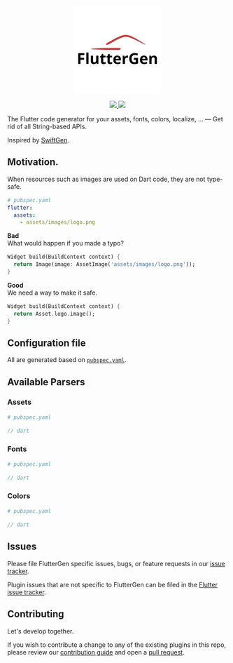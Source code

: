 <p align="center">
  <img src="./art/logo.png" />
</p>
<p align="center">
  <a href="https://pub.dartlang.org/packages/flutter_gen">
    <img src="https://img.shields.io/pub/v/flutter_gen.svg">
  </a>
  </a>
  <a href="https://github.com/wasabeef/FlutterGen/actions?query=workflow%3A%22Flutter+CI%22">
    <img src="https://github.com/wasabeef/FlutterGen/workflows/Flutter%20CI/badge.svg?branch=master" />
  </a>
</p>

The Flutter code generator for your assets, fonts, colors, localize, … — Get rid of all String-based APIs.

Inspired by [SwiftGen](https://github.com/SwiftGen/SwiftGen).

## Motivation.

When resources such as images are used on Dart code, they are not type-safe.

```yaml
# pubspec.yaml
flutter:
  assets:
    - assets/images/logo.png
```

**Bad**  
What would happen if you made a typo?
```dart
Widget build(BuildContext context) {
  return Image(image: AssetImage('assets/images/logo.png'));
}
```

**Good**  
We need a way to make it safe.
```dart
Widget build(BuildContext context) {
  return Asset.logo.image();
}
```

## Configuration file

All are generated based on [`pubspec.yaml`](https://dart.dev/tools/pub/pubspec).

## Available Parsers

### Assets

```yaml
# pubspec.yaml
```

```dart
// dart
```

### Fonts

```yaml
# pubspec.yaml
```

```dart
// dart
```

### Colors

```yaml
# pubspec.yaml
```

```dart
// dart
```

## Issues

Please file FlutterGen specific issues, bugs, or feature requests in our [issue tracker](https://github.com/FirebaseExtended/flutterfire/issues/new).

Plugin issues that are not specific to FlutterGen can be filed in the [Flutter issue tracker](https://github.com/flutter/flutter/issues/new).

## Contributing

Let's develop together.

If you wish to contribute a change to any of the existing plugins in this repo,
please review our [contribution guide](https://github.com/wasabeef/FlutterGen/blob/master/CONTRIBUTING.md)
and open a [pull request](https://github.com/wasabeef/FlutterGen/pulls).

